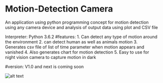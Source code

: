 # Motion-Detection Camera
An application using python programming concept for motion detection using any camera device and analysis of output data using plot and CSV file

Interpreter: Python 3.6.2
#features: 1. Can detect any type of motion around the environment
         2. can detect human as well as animals motion
          3. Generates csv file of list of time parameter when motion appears and vanished
          4. Also generates chart for motion detection
          5. Easy to use for night vision camera to capture motion in dark

#version: V1.0 and next is coming soon

![alt text](https://raw.githubusercontent.com/Martialhimanshu/Motion-Detector-camera/master/object_detect_graph.jpg)
